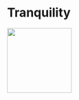 # Tranquility

<img style='height:150px' src='https://i.pinimg.com/736x/e0/7c/80/e07c8088b8f9f774713af6b9759f541d.jpg'/>
